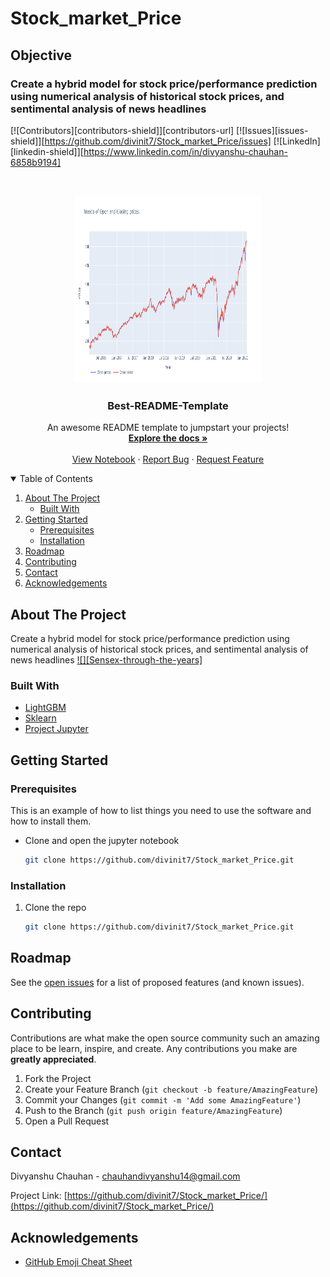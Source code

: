 # Stock_market_Price
## Objective
### Create a hybrid model for stock price/performance  prediction using numerical analysis of historical stock prices, and  sentimental analysis of news headlines  




<!-- PROJECT SHIELDS -->
[![Contributors][contributors-shield]][contributors-url]
[![Issues][issues-shield]][https://github.com/divinit7/Stock_market_Price/issues]
[![LinkedIn][linkedin-shield]][https://www.linkedin.com/in/divyanshu-chauhan-6858b9194]



<!-- PROJECT LOGO -->
<br />
<p align="center">
  <a href="https://github.com/divinit7/Stock_market_Price/">
    <img src="newplot.png" alt="Logo" width="300" height="300">
  </a>

  <h3 align="center">Best-README-Template</h3>

  <p align="center">
    An awesome README template to jumpstart your projects!
    <br />
    <a href="https://github.com/othneildrew/Best-README-Template"><strong>Explore the docs »</strong></a>
    <br />
    <br />
    <a href="https://github.com/divinit7/Stock_market_Price/blob/main/News%20based%20stock%20price%20prediction.ipynb">View Notebook</a>
    ·
    <a href="https://github.com/divinit7/Stock_market_Price/issues">Report Bug</a>
    ·
    <a href="https://github.com/divinit7/Stock_market_Price/issues">Request Feature</a>
  </p>
</p>



<!-- TABLE OF CONTENTS -->
<details open="open">
  <summary>Table of Contents</summary>
  <ol>
    <li>
      <a href="#about-the-project">About The Project</a>
      <ul>
        <li><a href="#built-with">Built With</a></li>
      </ul>
    </li>
    <li>
      <a href="#getting-started">Getting Started</a>
      <ul>
        <li><a href="#prerequisites">Prerequisites</a></li>
        <li><a href="#installation">Installation</a></li>
      </ul>
    </li>
    <li><a href="#roadmap">Roadmap</a></li>
    <li><a href="#contributing">Contributing</a></li>
    <li><a href="#contact">Contact</a></li>
    <li><a href="#acknowledgements">Acknowledgements</a></li>
  </ol>
</details>



<!-- ABOUT THE PROJECT -->
## About The Project
Create a hybrid model for stock price/performance  prediction using numerical analysis of historical stock prices, and  sentimental analysis of news headlines
[![][Sensex-through-the-years]](https://github.com/divinit7/Stock_market_Price/newplot.png)




### Built With

* [LightGBM](https://lightgbm.readthedocs.io/en/latest/)
* [Sklearn](https://scikit-learn.org/)
* [Project Jupyter](https://jupyter.org/)



<!-- GETTING STARTED -->
## Getting Started


### Prerequisites

This is an example of how to list things you need to use the software and how to install them.
* Clone and open the jupyter notebook
  ```sh
  git clone https://github.com/divinit7/Stock_market_Price.git
   ```

### Installation

1. Clone the repo
   ```sh
   git clone https://github.com/divinit7/Stock_market_Price.git
   ```


<!-- ROADMAP -->
## Roadmap

See the [open issues](https://github.com/divinit7/Stock_market_Price/issues) for a list of proposed features (and known issues).



<!-- CONTRIBUTING -->
## Contributing

Contributions are what make the open source community such an amazing place to be learn, inspire, and create. Any contributions you make are **greatly appreciated**.

1. Fork the Project
2. Create your Feature Branch (`git checkout -b feature/AmazingFeature`)
3. Commit your Changes (`git commit -m 'Add some AmazingFeature'`)
4. Push to the Branch (`git push origin feature/AmazingFeature`)
5. Open a Pull Request



<!-- CONTACT -->
## Contact

Divyanshu Chauhan - chauhandivyanshu14@gmail.com

Project Link: [https://github.com/divinit7/Stock_market_Price/](https://github.com/divinit7/Stock_market_Price/)



<!-- ACKNOWLEDGEMENTS -->
## Acknowledgements
* [GitHub Emoji Cheat Sheet](https://www.webpagefx.com/tools/emoji-cheat-sheet)



